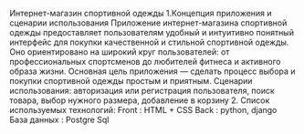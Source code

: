 Интернет-магазин спортивной одежды
1.Концепция приложения и сценарии использования
Приложение интернет-магазина спортивной одежды предоставляет пользователям удобный и интуитивно понятный интерфейс для покупки качественной и стильной спортивной одежды. Оно ориентировано на широкий круг пользователей: от профессиональных спортсменов до любителей фитнеса и активного образа жизни. Основная цель приложения — сделать процесс выбора и покупки спортивной одежды простым и приятным.
Сценарии использования: авторизация или регистрация пользователя, поиск товара, выбор нужного размера, добавление в корзину
2. Список используемых технологий: 
Front : HTML + CSS
Back : python, django
База данных : Postgre Sql

